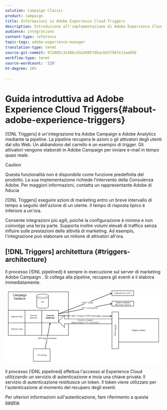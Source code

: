 ```yaml
---
solution: Campaign Classic
product: campaign
title: Informazioni su Adobe Experience Cloud Triggers
description: Introduzione all'implementazione di Adobe Experience Cloud Triggers
audience: integrations
content-type: reference
topic-tags: adobe-experience-manager
translation-type: tm+mt
source-git-commit: 972885c3a38bcd3a260574bacbb3f507e11ae05b
workflow-type: tm+mt
source-wordcount: '228'
ht-degree: 16%

---
```



# Guida introduttiva ad Adobe Experience Cloud Triggers{#about-adobe-experience-triggers}

[!DNL Triggers] è un&#39;integrazione tra  Adobe Campaign e  Adobe Analytics mediante la pipeline. La pipeline recupera le azioni o gli attivatori degli utenti dal sito Web. Un abbandono del carrello è un esempio di trigger. Gli attivatori vengono elaborati in  Adobe Campaign per inviare e-mail in tempo quasi reale.

>[!CAUTION]
>
>Questa funzionalità non è disponibile come funzione predefinita del prodotto. La sua implementazione richiede l’intervento della Consulenza Adobe. Per maggiori informazioni, contatta un rappresentante Adobe di fiducia

[!DNL Triggers] eseguire azioni di marketing entro un breve intervallo di tempo a seguito dell&#39;azione di un utente. Il tempo di risposta tipico è inferiore a un&#39;ora.

Consente integrazioni più agili, poiché la configurazione è minima e non coinvolge una terza parte.
Supporta inoltre volumi elevati di traffico senza influire sulle prestazioni delle attività di marketing. Ad esempio, l&#39;integrazione può elaborare un milione di attivatori all&#39;ora.

## [!DNL Triggers] architettura  {#triggers-architecture}

Il processo [!DNL pipelined] è sempre in esecuzione sul server di marketing Adobe Campaign . Si collega alla pipeline, recupera gli eventi e li elabora immediatamente.

![](assets/triggers_2.png)

Il processo [!DNL pipelined] effettua l&#39;accesso al Experience Cloud  utilizzando un servizio di autenticazione e invia una chiave privata. Il servizio di autenticazione restituisce un token. Il token viene utilizzato per l&#39;autenticazione al momento del recupero degli eventi.

Per ulteriori informazioni sull&#39;autenticazione, fare riferimento a questa [pagina](../../integrations/using/configuring-adobe-io.md).
